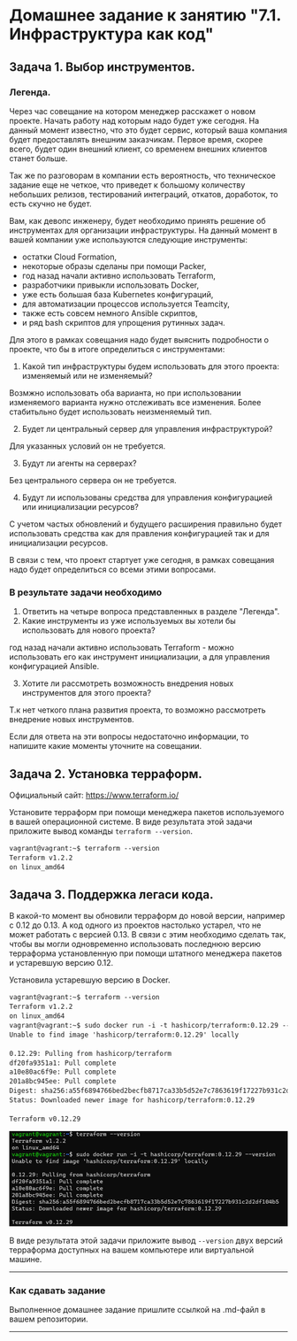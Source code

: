 # Домашнее задание к занятию "7.1. Инфраструктура как код"

## Задача 1. Выбор инструментов. 
 
### Легенда.
 
Через час совещание на котором менеджер расскажет о новом проекте. Начать работу над которым надо 
будет уже сегодня. 
На данный момент известно, что это будет сервис, который ваша компания будет предоставлять внешним заказчикам.
Первое время, скорее всего, будет один внешний клиент, со временем внешних клиентов станет больше.

Так же по разговорам в компании есть вероятность, что техническое задание еще не четкое, что приведет к большому
количеству небольших релизов, тестирований интеграций, откатов, доработок, то есть скучно не будет.  
   
Вам, как девопс инженеру, будет необходимо принять решение об инструментах для организации инфраструктуры.
На данный момент в вашей компании уже используются следующие инструменты: 
- остатки Сloud Formation, 
- некоторые образы сделаны при помощи Packer,
- год назад начали активно использовать Terraform, 
- разработчики привыкли использовать Docker, 
- уже есть большая база Kubernetes конфигураций, 
- для автоматизации процессов используется Teamcity, 
- также есть совсем немного Ansible скриптов, 
- и ряд bash скриптов для упрощения рутинных задач.  

Для этого в рамках совещания надо будет выяснить подробности о проекте, что бы в итоге определиться с инструментами:

1. Какой тип инфраструктуры будем использовать для этого проекта: изменяемый или не изменяемый?

Возмжно использовать оба варианта, но при использовании изменяемого варианта нужно отслеживать все изменения. Более стабитьльно будет использовать неизменяемый тип.

2. Будет ли центральный сервер для управления инфраструктурой?

Для указанных условий он не требуется.

3. Будут ли агенты на серверах?

Без центрального сервера он не требуется.

4. Будут ли использованы средства для управления конфигурацией или инициализации ресурсов? 

С учетом частых обновлений и будущего расширения правильно будет использовать средства как для правления конфигурацией так и для  инициализации ресурсов.
 
В связи с тем, что проект стартует уже сегодня, в рамках совещания надо будет определиться со всеми этими вопросами.


### В результате задачи необходимо

1. Ответить на четыре вопроса представленных в разделе "Легенда".
2. Какие инструменты из уже используемых вы хотели бы использовать для нового проекта? 

год назад начали активно использовать Terraform - можно использовать его как инструмент инициализации, а для управления конфигурацией Ansible.

3. Хотите ли рассмотреть возможность внедрения новых инструментов для этого проекта? 

Т.к нет четкого плана развития проекта, то возможно рассмотреть внедрение новых инструментов.

Если для ответа на эти вопросы недостаточно информации, то напишите какие моменты уточните на совещании.


## Задача 2. Установка терраформ. 

Официальный сайт: https://www.terraform.io/

Установите терраформ при помощи менеджера пакетов используемого в вашей операционной системе.
В виде результата этой задачи приложите вывод команды `terraform --version`.

``` html
vagrant@vagrant:~$ terraform --version
Terraform v1.2.2
on linux_amd64
```

## Задача 3. Поддержка легаси кода. 

В какой-то момент вы обновили терраформ до новой версии, например с 0.12 до 0.13. 
А код одного из проектов настолько устарел, что не может работать с версией 0.13. 
В связи с этим необходимо сделать так, чтобы вы могли одновременно использовать последнюю версию терраформа установленную при помощи
штатного менеджера пакетов и устаревшую версию 0.12. 

Установила устаревшую версию в Docker.

``` html
vagrant@vagrant:~$ terraform --version
Terraform v1.2.2
on linux_amd64
vagrant@vagrant:~$ sudo docker run -i -t hashicorp/terraform:0.12.29 --version
Unable to find image 'hashicorp/terraform:0.12.29' locally

0.12.29: Pulling from hashicorp/terraform
df20fa9351a1: Pull complete
a10e80ac6f9e: Pull complete
201a8bc945ee: Pull complete
Digest: sha256:a55f6894766bed2becfb8717ca33b5d52e7c7863619f17227b931c2d2df104b5
Status: Downloaded newer image for hashicorp/terraform:0.12.29

Terraform v0.12.29

```
![img_1.png](img_1.png)

В виде результата этой задачи приложите вывод `--version` двух версий терраформа доступных на вашем компьютере 
или виртуальной машине.

---

### Как cдавать задание

Выполненное домашнее задание пришлите ссылкой на .md-файл в вашем репозитории.

---

